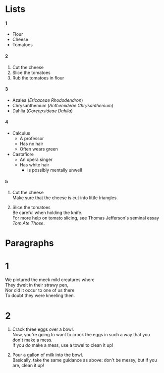 # Lists

#### 1

* Flour 
* Cheese 
* Tomatoes

#### 2

1. Cut the cheese 
2. Slice the tomatoes 
3. Rub the tomatoes in flour

#### 3

* Azalea (_Ericaceae Rhododendron_)
* Chrysanthemum (_Anthemideae Chrysanthemum_)
* Dahlia (_Coreopsideae Dahlia_)

#### 4

* Calculus 
  * A professor
  * Has no hair
  * Often wears green
* Castafiore
  * An opera singer
  * Has white hair
    * Is possibly mentally unwell

#### 5

   1. Cut the cheese   
   Make sure that the cheese is cut into little triangles.

2. Slice the tomatoes  
   Be careful when holding the knife.  
   For more help on tomato slicing, see Thomas Jefferson's seminal essay _Tom Ate Those_.

# Paragraphs

# 1

We pictured the meek mild creatures where  
They dwelt in their strawy pen,  
Nor did it occur to one of us there  
To doubt they were kneeling then.

# 2

1. Crack three eggs over a bowl.  
Now, you're going to want to crack the eggs in such a way that you don't make a mess.  
If you _do_ make a mess, use a towel to clean it up!  

2. Pour a gallon of milk into the bowl.   
Basically, take the same guidance as above: don't be messy, but if you are, clean it up!